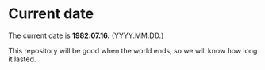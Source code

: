 # Current date

The current date is **1982.07.16.** (YYYY.MM.DD.)

This repository will be good when the world ends, so we will know how long it lasted.